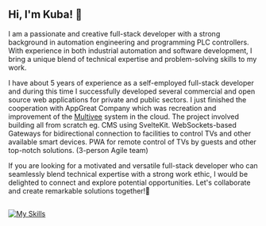 ## Hi, I'm Kuba! 👋

I am a passionate and creative full-stack developer with a strong background in automation engineering and programming PLC controllers. With experience in both industrial automation and software development, I bring a unique blend of technical expertise and problem-solving skills to my work.

I have about 5 years of experience as a self-employed full-stack developer and during this time I successfully developed several commercial and open source web applications for private and public sectors. I just finished the cooperation with AppGreat Company which was recreation and improvement of the <a href="http://multivee.pl/en" >Multivee</a> system in the cloud. The project involved building all from scratch eg. CMS using SvelteKit. WebSockets-based Gateways for bidirectional connection to facilities to control TVs and other available smart devices. PWA for remote control of TVs by guests and other top-notch solutions. (3-person Agile team)

If you are looking for a motivated and versatile full-stack developer who can seamlessly blend technical expertise with a strong work ethic, I would be delighted to connect and explore potential opportunities. Let's collaborate and create remarkable solutions together!🧡
##
[![My Skills](https://skillicons.dev/icons?i=next,nodejs,react,svelte,ts,js,html,css,sass,mongodb,firebase,prisma,raspberrypi)](https://skillicons.dev)
